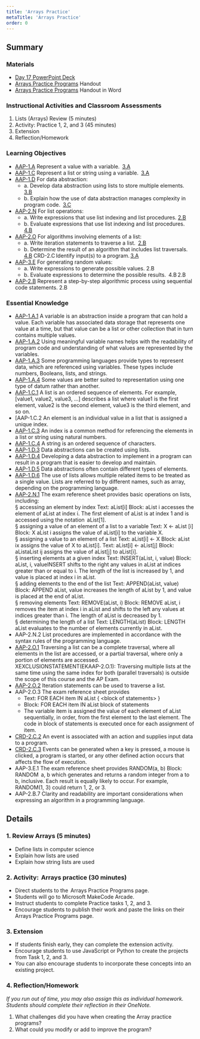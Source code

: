 ```yaml
---
title: 'Arrays Practice'
metaTitle: 'Arrays Practice'
order: 0
---
```


## Summary

### Materials

* [Day 17 PowerPoint Deck]()
* [Arrays Practice Programs]() Handout
* [Arrays Practice Programs]() Handout in Word

### Instructional Activities and Classroom Assessments

1. Lists (Arrays) Review (5 minutes)
2. Activity: Practice 1, 2, and 3 (45 minutes)
3. Extension
4. Reflection/Homework

### Learning Objectives

* [AAP-1.A]() Represent a value with a variable. [3.A]()
* [AAP-1.C]() Represent a list or string using a variable. [3.A]()
* [AAP-1.D]() For data abstraction:
    * a. Develop data abstraction using lists to store multiple elements. [3.B]()
    * b. Explain how the use of data abstraction manages complexity in program code. [3.C]()
* [AAP-2.N]() For list operations:  
    * a. Write expressions that use list indexing and list procedures. [2.B]()
    * b. Evaluate expressions that use list indexing and list procedures. [4.B]()
* [AAP-2.O]() For algorithms involving elements of a list:  
    * a. Write iteration statements to traverse a list. [2.B]()
    * b. Determine the result of an algorithm that includes list traversals. [4.B]()
CRD-2.C Identify input(s) to a program. [3.A]()
* [AAP-3.E]() For generating random values:
    * a. Write expressions to generate possible values. 2.B
    * b. Evaluate expressions to determine the possible results. 4.B 2.B
* [AAP-2.B]() Represent a step-by-step algorithmic process using sequential code statements. 2.B

### Essential Knowledge 

* [AAP-1.A.1]() A variable is an abstraction inside a program that can hold a value. Each variable has associated data storage that represents one value at a time, but that value can be a list or other collection that in turn contains multiple values.  
* [AAP-1.A.2]() Using meaningful variable names helps with the readability of program code and understanding of what values are represented by the variables.
* [AAP-1.A.3]() Some programming languages provide types to represent data, which are referenced using variables. These types include numbers, Booleans, lists, and strings.
* [AAP-1.A.4]() Some values are better suited to representation using one type of datum rather than another.
* [AAP-1.C.1]() A list is an ordered sequence of elements. For example, [value1, value2, value3, ...] describes a list where value1 is the first element, value2 is the second element, value3 is the third element, and so on.
* [AAP-1.C.2 An element is an individual value in a list that is assigned a unique index. 
* [AAP-1.C.3]() An index is a common method for referencing the elements in a list or string using natural numbers.
* [AAP-1.C.4]() A string is an ordered sequence of characters.
* [AAP-1.D.3]() Data abstractions can be created using lists.
* [AAP-1.D.4]() Developing a data abstraction to implement in a program can result in a program that is easier to develop and maintain.
* [AAP-1.D.5]() Data abstractions often contain different types of elements.
* [AAP-1.D.6]() The use of lists allows multiple related items to be treated as a single value. Lists are referred to by different names, such as array, depending on the programming language.
* [AAP-2.N.1]() The exam reference sheet provides basic operations on lists, including:<br/>
§ accessing an element by index Text: aList[i] Block: aList i accesses the element of aList at index i. The first element of aList is at index 1 and is accessed using the notation  aList[1].<br/>
§ assigning a value of an element of a list to a variable Text: X ← aList [i] Block: X aList i assigns the value of aList[i] to the variable X.<br/>
§ assigning a value to an element of a list Text: aList[i] ← X Block: aList ix assigns the value of X to aList[i]. Text: aList[i] ← aList[j] Block: aListaList ij assigns the value of aList[j] to aList[i].<br/>
§ inserting elements at a given index Text: INSERT(aList, i, value) Block: aList, i, valueINSERT shifts to the right any values in aList at indices greater than or equal to i. The length of the list is increased by 1, and value is placed at index i in aList.<br/>
§ adding elements to the end of the list Text: APPEND(aList, value) Block: APPEND aList, value increases the length of aList by 1, and value is placed at the end of aList.<br/>
§ removing elements Text: REMOVE(aList, i) Block: REMOVE aList, i removes the item at index i in aList and shifts to the left any values at indices greater than i. The length of aList is decreased by 1.<br/>
§ determining the length of a list Text: LENGTH(aList) Block: LENGTH aList evaluates to the number of elements currently in aList.
* AAP-2.N.2 List procedures are implemented in accordance with the syntax rules of the programming language.
* [AAP-2.O.1]() Traversing a list can be a complete traversal, where all elements in the list are accessed, or a partial traversal, where only a portion of elements are accessed.<br/>
XEXCLUSIONSTATEMENT(EKAAP-2.O.1): Traversing multiple lists at the same time using the same index for both (parallel traversals) is outside the scope of this course and the AP Exam.
* [AAP-2.O.2]() Iteration statements can be used to traverse a list.
* AAP-2.O.3 The exam reference sheet provides
    * Text: FOR EACH item IN aList { &lt;block of statements&gt; }
    * Block: FOR EACH item IN aList block of statements
    * The variable item is assigned the value of each element of aList sequentially, in order, from the first element to the last element. The code in block of statements is executed once for each assignment of item.
* [CRD-2.C.2]() An event is associated with an action and supplies input data to a program.
* [CRD-2.C.3]() Events can be generated when a key is pressed, a mouse is clicked, a program is started, or any other defined action occurs that affects the flow of execution.
* AAP-3.E.1 The exam reference sheet provides RANDOM(a, b) Block: RANDOM  a, b which generates and returns a random integer from a to b, inclusive. Each result is equally likely to occur. For example, RANDOM(1, 3) could return 1, 2, or 3.
* AAP-2.B.7 Clarity and readability are important considerations when expressing an algorithm in a programming language.

## Details

### 1. Review Arrays (5 minutes)

* Define lists in computer science
* Explain how lists are used
* Explain how string lists are used

### 2. Activity:  Arrays practice (30 minutes)

* Direct students to the  Arrays Practice Programs page.
* Students will go to Microsoft MakeCode Arcade.
* Instruct students to complete Practice tasks 1, 2, and 3.
* Encourage students to publish their work and paste the links on their Arrays Practice Programs page.

### 3. Extension

* If students finish early, they can complete the extension activity. 
* Encourage students to use JavaScript or Python to create the projects from Task 1, 2, and 3.
* You can also encourage students to incorporate these concepts into an existing project.

### 4. Reflection/Homework

_If you run out of time, you may also assign this as individual homework. Students should complete their reflection in their OneNote._

1. What challenges did you have when creating the Array practice programs?
2. What could you modify or add to improve the program?